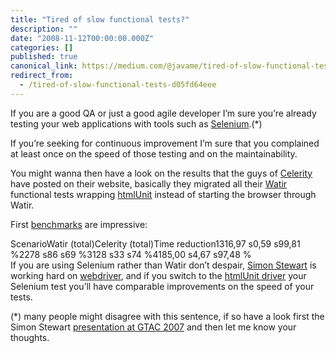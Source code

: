 ```yaml
---
title: "Tired of slow functional tests?"
description: ""
date: "2008-11-12T00:00:00.000Z"
categories: []
published: true
canonical_link: https://medium.com/@javame/tired-of-slow-functional-tests-d05fd64eee
redirect_from:
  - /tired-of-slow-functional-tests-d05fd64eee
---
```


If you are a good QA or just a good agile developer I’m sure you’re already testing your web applications with tools such as [Selenium](http://www.openqa.org/).(\*)

If you’re seeking for continuous improvement I’m sure that you complained at least once on the speed of those testing and on the maintainability.

You might wanna then have a look on the results that the guys of [Celerity](http://celerity.rubyforge.org/) have posted on their website, basically they migrated all their [Watir](http://wtr.rubyforge.org/) functional tests wrapping [htmlUnit](http://htmlunit.sourceforge.net/) instead of starting the browser through Watir.

First [benchmarks](http://celerity.rubyforge.org/benchmarks.html) are impressive:

ScenarioWatir (total)Celerity (total)Time reduction1316,97 s0,59 s99,81 %2278 s86 s69 %3128 s33 s74 %4185,00 s4,67 s97,48 %  
If you are using Selenium rather than Watir don’t despair, [Simon Stewart](http://www.pubbitch.org/) is working hard on [webdriver](http://code.google.com/p/webdriver/), and if you switch to the [htmlUnit driver](http://code.google.com/p/webdriver/wiki/HtmlUnitDriver) your Selenium test you’ll have comparable improvements on the speed of your tests.

(\*) many people might disagree with this sentence, if so have a look first the Simon Stewart [presentation at GTAC 2007](http://uk.youtube.com/watch?v=tGu1ud7hk5I) and then let me know your thoughts.

